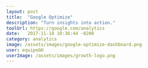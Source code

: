 ```yaml
---
layout: post
title:  "Google Optimize"
description: "Turn insights into action."
toolUrl: https://google.com/analytics
date:   2017-11-18 10:36:44 -0200
category: analytics
image: /assets/images/google-optimize-dashboard.png
user: equipeGH
userImage: /assets/images/growth-logo.png
---
```

